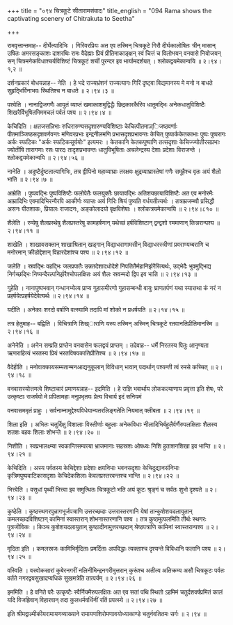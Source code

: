 +++
title = "०९४ चित्रकूटे सीतारामसंवादः"
title_english = "094 Rama shows the captivating scenery of Chitrakuta to Seetha"

+++


रामवृत्तान्तमाह-- दीर्घेत्यादिभिः । गिरिवरप्रियः अत एव तस्मिन् चित्रकूटे
गिरौ दीर्घकालोषितः त्रीन् मासान् उषितः अमरसङ्काशः दाशरथिः रामः वैदेह्याः
प्रियं प्रीतिमाकाङ्क्षन् स्वं चित्तं च विलोभयन् वनवासे नियोजयन् सन्
चित्रमनेकविधाश्चर्यविशिष्टं चित्रकूटं शचीं पुरन्दर इव भार्यामदर्शयत् ।
श्लोकद्वयमेकान्वयि  ॥  २।९४।१,२  ॥   

  

दर्शनप्रकारं बोधयन्नाह-- नेति । हे भदे राज्यभ्रंशनं राज्यत्यागः गिरिं
दृष्ट्वा विद्यमानस्य मे मनो न बाधते सुहृद्भिर्विनाभवः स्थितिश्च न बाधते
 ॥  २।९४।३  ॥   

  

पश्येति । नानाद्विजगणैः आयुतं व्याप्तं खमाकाशमुद्विद्धैः छिद्रकारकैरिव
धातुमद्भिः अनेकधातुविशिष्टैः शिखरैर्विभूषितमिममचलं पर्वतं पश्य  ॥  २।९४।४
 ॥   

  

केचिदिति । क्षतजसन्निभाः रुधिरारुण्यसदृशारुण्यविशिष्टाः
केचित्पीतमाञ्िजष्ठवर्णाः पीतमाञ्जिष्ठसदृशवर्णवन्तः मणिवरप्रभाः
इन्द्रनीलमणि प्रभासदृशप्रभावन्तः केचित् पुष्यार्ककेतकाभाः पुष्पः
पुष्परागः अर्कः स्फटिकः "अर्कः स्फटिकसूर्ययोः" इत्यमरः । केतकानि
केतकपुष्पाणि तत्सदृशाः केचिज्ज्योतीरसप्रभाः ज्योतींषि तारागणाः रसः पारदः
तादृशप्रभावन्तः धातुविभूषिताः अचलेन्द्रस्य देशाः प्रदेशाः विराजन्ते ।
श्लोकद्वयमेकान्वयि  ॥  २।९४।५६  ॥   

  

नानेति । अदुष्टैर्दुष्टतात्यागिभिः, तत्र द्वीपिनो महाव्याघ्राः तरक्षवः
क्षुद्रव्याघ्रास्तेषां गणैः समूहैश्च वृतः अयं शैलो भाति  ॥  २।९४।७  ॥   

  

आम्रेति । पुष्पवद्भिः पुष्पविशिष्टैः फलोपेतैः फलयुक्तैः छायावद्भिः
अतिशयछायाविशिष्टैः अत एव मनोरमैः आम्रादिभिः एवमादिभिरन्यैरपि आकीर्णः
व्याप्तः अयं गिरिः श्रियं पुष्यति वर्धयतीत्यर्थः । तत्राम्रजम्ब्वौ
प्रसिद्धौ असनः पीतशाकः, प्रियालः राजादनः, अङ्कोलादयो वृक्षविशेषाः ।
श्लोकत्रयमेकान्वयि  ॥  २।९४।८१०  ॥   

  

शैलेति । रम्येषु शैलप्रस्थेषु शैलप्रस्तरेषु कामहर्षणान् यथेच्छं
हर्षविशिष्टान् द्वन्द्वशो रममाणान् किन्नरान्पश्य  ॥  २।९४।११  ॥   

  

शाखेति । शाखावसक्तान् शाखाश्रितान् खड्गान् विद्याधराणामसीन्
विद्याधरस्त्रीणां प्रवराण्यम्बराणि च मनोरमान् क्रीडोद्देशान्
विहारदेशांश्च पश्य  ॥  २।९४।१२  ॥   

  

जलेति । स्रवद्भिः वहद्भिः जलप्रपातैः उन्नतदेशादधोदेशे
निपतितैर्महानिर्झरैरित्यर्थः, उद्भेदैः भुवमुद्भिद्य निर्गच्छद्भिः
निष्यन्दैरल्पनिर्झरैश्चोपलक्षितः अयं शैलः स्रवन्मदो द्विप इव भाति  ॥ 
२।९४।१३  ॥   

  

गुहेति । नानापुष्पभवान् गन्धानभ्येत्य प्राप्य गुहासमीरणो गुहासम्बन्धी
वायुः घ्राणतर्पणं यथा स्यात्तथा कं नरं न प्रहर्षयेत्प्रहर्षयेदेवेत्यर्थः
 ॥  २।९४।१४  ॥   

  

यदीति । अनेकाः शरदो वर्षाणि वत्स्यामि तदापि मां शोको न प्रधर्षयति  ॥ 
२।१४।१५  ॥   

  

तत्र हेतुमाह-- बह्विति । विचित्राणि शिख्ाराणि यस्य तस्मिन् अस्मिन्
चित्रकूटे रतवानतिप्रीतिमानस्मि  ॥  २।९४।१६  ॥   

  

अनेनेति । अनेन सम्प्रति प्राप्तेन वनवासेन फलद्वयं प्राप्तम् । तदेवाह--
धर्मे निरतस्य पितुः आनृण्यता ऋणराहित्यं भरतस्य प्रियं
भरतविषयकातिप्रीतिश्च  ॥  २।९४।१७  ॥   

  

वैदेहीति । मनोवाक्कायसम्मतान्मनआद्यनुकूलान् विविधान् भावान् पदार्थान्
पश्यन्ती त्वं रमसे कच्चित्  ॥  २।९४।१८  ॥   

  

वनवासस्योत्तमत्वे शिष्टाचारं प्रमाणयन्नाह-- इदमिति । हे राज्ञि भवार्थाय
लोककल्याणाय प्रवृत्ता इति शेषः, परे उत्कृष्टाः राजर्षयो मे प्रपितामहाः
मनुप्रभृतयः प्रेत्य विचार्य इदं सनियमं  

वनवासममृतं प्राहुः । सर्वनाम्नामुद्देश्यविधेयान्यतरलिङ्गतेति नियमात्
क्लीबता  ॥  २।९४।१९  ॥   

  

शिला इति । अभितः चतुर्दिक्षु विशालाः विस्तीर्णाः बहुलाः अनेकविधाः
नीलादिभिर्बहुलैर्वर्णैरुपलक्षिताः शैलस्य शतशः बहवः शिलाः शोभन्ते  ॥ 
२।९४।२०  ॥   

  

निशीति । स्वप्रभालक्ष्म्या स्वकान्तिसम्पत्त्या भ्राजमानाः सहस्रशः ओषध्यः
निशि हुताशनशिखा इव भान्ति  ॥  २।९४।२१  ॥   

  

केचिदिति । अस्य पर्वतस्य केचिद्देशाः प्रदेशाः क्षयनिभाः भवनसदृशाः
केचिदुद्यानसंनिभाः कृत्रिमपुष्पवाटिकासदृशाः केचिदेकशिलाः
केवलप्रस्तरवन्तश्च भान्ति  ॥  २।९४।२२  ॥   

  

भित्त्वेति । वसुधां पृथ्वीं भित्त्वा इव समुत्थितः चित्रकूटो भति अयं कूटः
श्रृङ्गं च सर्वतः शुभो दृश्यते  ॥  २।९४।२३  ॥   

  

कुष्ठेति । कुष्ठस्थगरपुन्नागभूर्जपत्राणि उत्तरच्छदाः उत्तरास्तरणानि
येषां तान्कुशेशयदलायुतान् कमलच्छदविशिष्टान् कामिनां स्वास्तरान्
शोभनास्तरणानि पश्य । तत्र कुष्ठमुत्पलमिति तीर्थः स्थगरः पुत्रजीविकः ।
किञ्च कुशेशयदलायुतान् कुष्ठादीनामुत्तरच्छदान् श्रेष्ठपत्राणि कामिनां
स्वास्तरान्पश्य  ॥  २।९४।२४  ॥   

  

मृदिता इति । कमलस्रजः कामिभिर्मृदिताः प्रमर्दिताः अपविद्धाः त्यक्ताश्च
दृश्यन्ते विविधानि फलानि पश्य  ॥  २।९४।२५  ॥   

  

वस्विति । वस्वोकसारां कुबेरनगरीं नलिनीमिन्द्रनगरीमुत्तरान् कुरूंश्च
अतीत्य अतिक्रम्य असौ चित्रकूटः पर्वतः वर्तते नगरद्वयसुखादप्यधिकं
सुखमत्रेति तात्पर्यम्  ॥  २।९४।२६  ॥   

  

इममिति । हे वनिते परैः उत्कृष्टैः स्वैर्नियमैरुपलक्षितः अत एव सतां पथि
स्थितो ऽहमिमं चतुर्दशवर्षप्रमितं कालं यदि विजह्रिवान् विहारवान् तदा
कुलधर्मवर्धिनीं रतिं प्रपत्स्ये  ॥  २।९४।२७  ॥   

  

इति श्रीमद्वाल्मीकीयरामायणव्याख्याने रामायणशिरोमणावयोध्याकाण्डे
चतुर्नवतितमः सर्गः  ॥  २।९४  ॥   

  

  


